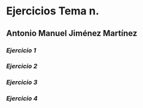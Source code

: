 # Ejercicios Tema n.
## Antonio Manuel Jiménez Martínez
### *Ejercicio 1* 
### *Ejercicio 2* 
### *Ejercicio 3* 
### *Ejercicio 4* 